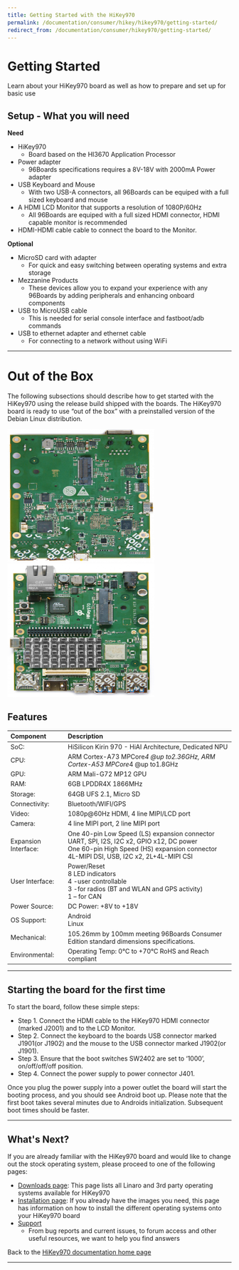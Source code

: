```yaml
---
title: Getting Started with the HiKey970
permalink: /documentation/consumer/hikey/hikey970/getting-started/
redirect_from: /documentation/consumer/hikey970/getting-started/
---
```


# Getting Started

Learn about your HiKey970 board as well as how to prepare and set up for basic use

## Setup - What you will need

**Need**
- HiKey970
   - Board based on the HI3670 Application Processor
- Power adapter
   - 96Boards specifications requires a 8V-18V with 2000mA Power adapter
- USB Keyboard and Mouse
   - With two USB-A connectors, all 96Boards can be equiped with a full sized keyboard and mouse
- A HDMI LCD Monitor that supports a resolution of 1080P/60Hz
   - All 96Boards are equiped with a full sized HDMI connector, HDMI capable monitor is recommended
- HDMI-HDMI cable cable to connect the board to the Monitor.

**Optional**
- MicroSD card with adapter
   - For quick and easy switching between operating systems and extra storage
- Mezzanine Products
   - These devices allow you to expand your experience with any 96Boards by adding peripherals and enhancing onboard components
- USB to MicroUSB cable
   - This is needed for serial console interface and fastboot/adb commands
- USB to ethernet adapter and ethernet cable
   - For connecting to a network without using WiFi

***

# Out of the Box

The following subsections should describe how to get started with the HiKey970 using the release build shipped with the boards. The HiKey970 board is ready to use “out of the box” with a preinstalled version of the Debian Linux distribution.

<img src="../additional-docs/images/images-board/sd/hikey970-back-sd.png" data-canonical-src="" width="330" height="300" />
<img src="../additional-docs/images/images-board/sd/hikey970-front-sd.png" data-canonical-src="" width="330" height="300" />

## Features

|   Component          |   Description                                                                                    |
|:---------------------|:-------------------------------------------------------------------------------------------------|
| SoC:                 | HiSilicon Kirin 970 - HiAI Architecture, Dedicated NPU                                           |
| CPU:                 | ARM Cortex-A73 MPCore*4 @up to2.36GHz, ARM Cortex-A53 MPCore*4 @up to1.8GHz                      |
| GPU:                 | ARM Mali-G72 MP12 GPU                                                                            |
| RAM:                 | 6GB LPDDR4X 1866MHz                                                                              |
| Storage:             | 64GB UFS 2.1, Micro SD                                                                           |
| Connectivity:        | Bluetooth/WIFI/GPS                                                                               |
| Video:               | 1080p@60Hz HDMI, 4 line MIPI/LCD port                                                            |
| Camera:              | 4 line MIPI port, 2 line MIPI port                                                               |
| Expansion Interface: | One 40-pin Low Speed (LS) expansion connector<br>UART, SPI, I2S, I2C x2, GPIO x12, DC power<br>One 60-pin High Speed (HS) expansion connector<br>4L-MIPI DSI, USB, I2C x2, 2L+4L-MIPI CSI                                        |
| User Interface:      | Power/Reset<br>8 LED indicators<br>4 -user controllable<br>3 -for radios (BT and WLAN and GPS activity)<br>1 – for CAN                                                                                                              |
| Power Source:        | DC Power: +8V to +18V                                                                            |
| OS Support:          | Android<br>Linux                                                                                 |
| Mechanical:          | 105.26mm by 100mm meeting 96Boards Consumer Edition standard dimensions specifications.          |
| Environmental:       | Operating Temp: 0°C to +70°C RoHS and Reach compliant                                            |


***

## Starting the board for the first time

To start the board, follow these simple steps:

- Step 1. Connect the HDMI cable to the HiKey970 HDMI connector (marked J2001) and to the LCD Monitor.
- Step 2. Connect the keyboard to the boards USB connector marked J1901(or J1902) and the mouse to the USB connector marked J1902(or J1901).
- Step 3. Ensure that the boot switches SW2402 are set to ‘1000’, on/off/off/off position.
- Step 4. Connect the power supply to power connector J401.

Once you plug the power supply into a power outlet the board will start the booting process, and you should see Android boot up.
Please note that the first boot takes several minutes due to Androids initialization. Subsequent boot times should be faster.

***

## What's Next?

If you are already familiar with the HiKey970 board and would like to change out the stock operating system, please proceed to one of the following pages:

- [Downloads page](../downloads/): This page lists all Linaro and 3rd party operating systems available for HiKey970
- [Installation page](../installation/): If you already have the images you need, this page has information on how to install the different operating systems onto your HiKey970 board
- [Support](../support/)
   - From bug reports and current issues, to forum access and other useful resources, we want to help you find answers

Back to the [HiKey970 documentation home page](../)

***   
